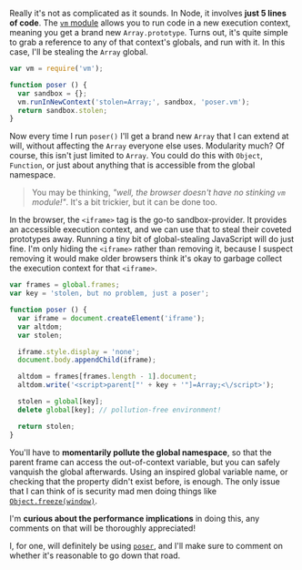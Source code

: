 Really it's not as complicated as it sounds. In Node, it involves **just 5 lines of code**. The [`vm` module][1] allows you to run code in a new execution context, meaning you get a brand new `Array.prototype`. Turns out, it's quite simple to grab a reference to any of that context's globals, and run with it. In this case, I'll be stealing the `Array` global.

```js
var vm = require('vm');

function poser () {
  var sandbox = {};
  vm.runInNewContext('stolen=Array;', sandbox, 'poser.vm');
  return sandbox.stolen;
}
```

Now every time I run `poser()` I'll get a brand new `Array` that I can extend at will, without affecting the `Array` everyone else uses. Modularity much? Of course, this isn't just limited to `Array`. You could do this with `Object`, `Function`, or just about anything that is accessible from the global namespace.

> You may be thinking, _"well, the browser doesn't have no stinking `vm` module!"_. It's a bit trickier, but it can be done too.

In the browser, the `<iframe>` tag is the go-to sandbox-provider. It provides an accessible execution context, and we can use that to steal their coveted prototypes away. Running a tiny bit of global-stealing JavaScript will do just fine. I'm only hiding the `<iframe>` rather than removing it, because I suspect removing it would make older browsers think it's okay to garbage collect the execution context for that `<iframe>`.

```js
var frames = global.frames;
var key = 'stolen, but no problem, just a poser';

function poser () {
  var iframe = document.createElement('iframe');
  var altdom;
  var stolen;

  iframe.style.display = 'none';
  document.body.appendChild(iframe);

  altdom = frames[frames.length - 1].document;
  altdom.write('<script>parent["' + key + '"]=Array;<\/script>');

  stolen = global[key];
  delete global[key]; // pollution-free environment!

  return stolen;
}
```

You'll have to **momentarily pollute the global namespace**, so that the parent frame can access the out-of-context variable, but you can safely vanquish the global afterwards. Using an inspired global variable name, or checking that the property didn't exist before, is enough. The only issue that I can think of is security mad men doing things like [`Object.freeze(window)`][2].

I'm **curious about the performance implications** in doing this, any comments on that will be thoroughly appreciated!

I, for one, will definitely be using [`poser`][3], and I'll make sure to comment on whether it's reasonable to go down that road.

[1]: http://nodejs.org/api/vm.html "Node.js API Documentation"
[2]: https://developer.mozilla.org/en-US/docs/Web/JavaScript/Reference/Global_Objects/Object/freeze "Object.freeze - MDN"
[3]: https://github.com/bevacqua/poser "poser on GitHub"
